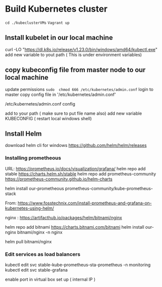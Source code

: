 # Build Kubernetes cluster
`cd ./kubeclusterVMs`
`Vagrant up`

## Install kubelet in our local machine
curl -LO "https://dl.k8s.io/release/v1.23.0/bin/windows/amd64/kubectl.exe"
add new variable to yout path ( This is under environment variables)

## copy kubeconfig file from master node to our local machine
update permissions 
`sudo  chmod 666 /etc/kubernetes/admin.conf`
login to master copy config file in '/etc/kubernetes/admin.conf'

/etc/kubernetes/admin.conf    config

add to your path ( make sure to put file name also)
add new variable KUBECONFIG ( restart local windows shell)

## Install Helm  

download helm cli for windows
https://github.com/helm/helm/releases


### Installing prometheous
URL: https://prometheus.io/docs/visualization/grafana/
helm repo add stable https://charts.helm.sh/stable
helm repo add prometheus-community https://prometheus-community.github.io/helm-charts

helm install our-prometheous  prometheus-community/kube-prometheus-stack

From: https://www.fosstechnix.com/install-prometheus-and-grafana-on-kubernetes-using-helm/


nginx : https://artifacthub.io/packages/helm/bitnami/nginx

helm repo add bitnami https://charts.bitnami.com/bitnami
helm install our-nginx bitnami/nginx -n nginx


helm pull bitnami/nginx

### Edit services as load balancers 
kubectl edit svc stable-kube-prometheus-sta-prometheus -n monitoring
kubectl edit svc stable-grafana

enable port in virtual box set up ( internal IP )